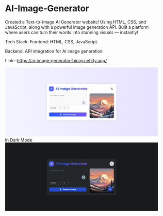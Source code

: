# AI-Image-Generator
Created a Text-to-Image AI Generator website!
Using HTML, CSS, and JavaScript, along with a powerful image generation API.
Built a platform where users can turn their words into stunning visuals — instantly!

Tech Stack:
Frontend: HTML, CSS, JavaScript.

Backend: API integration for AI image generation.

Link--https://ai-image-generator-binay.netlify.app/

![image alt](https://github.com/BinaySharma25/AI-Image-Generator/blob/main/AI-Light.png?raw=true)
In Dark Mode
![image alt](https://github.com/BinaySharma25/AI-Image-Generator/blob/main/AI-Dark.png?raw=true)

